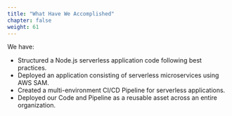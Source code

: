 ```yaml
---
title: "What Have We Accomplished"
chapter: false
weight: 61
---
```


We have:

- Structured a Node.js serverless application code following best practices.
- Deployed an application consisting of serverless microservices using AWS SAM.
- Created a multi-environment CI/CD Pipeline for serverless applications.
- Deployed our Code and Pipeline as a reusable asset across an entire organization.
